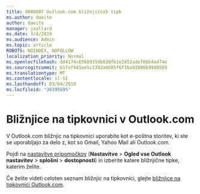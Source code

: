 ```yaml
---
title: 8000087 Outlook.com bližnjičnih tipk
ms.author: daeite
author: daeite
manager: joallard
ms.date: 3/4/2019
ms.audience: Admin
ms.topic: article
ROBOTS: NOINDEX, NOFOLLOW
localization_priority: Normal
ms.openlocfilehash: dd4174c65609359b039fb1e2d52adef06b4ad74e
ms.sourcegitcommit: b1fef941ee5c1392a6b05f6f1ba92080b99d8589
ms.translationtype: MT
ms.contentlocale: sl-SI
ms.lasthandoff: 03/04/2019
ms.locfileid: "30395695"
---
```

# <a name="keyboard-shortcuts-in-outlookcom"></a>Bližnjice na tipkovnici v Outlook.com

V Outlook.com bližnjic na tipkovnici uporabite kot e-poštna storitev, ki ste se uporabljajo za delo z, kot so Gmail, Yahoo Mail ali Outlook.com.

Pojdi na [nastavitve pripomočkov](https://go.microsoft.com/fwlink/?linkid=2080840) (**Nastavitve** > **Ogled vse Outlook nastavitev** > **splošni** > **dostopnosti**) in izberite katere bližnjične tipke, katerim želite.

Če želite videti celoten seznam bližnjic na tipkovnici, glejte [bližnjice na tipkovnici Outlook.com](https://support.office.com/article/708d907e-4398-4fc6-9a9a-4fc72bccec16).